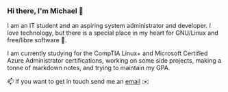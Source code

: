 ### Hi there, I'm Michael 🖖
I am an IT student and an aspiring system administrator and developer. I love technology, but there is a special place in my heart for GNU/Linux and free/libre software :penguin:.

I am currently studying for the CompTIA Linux+ and Microsoft Certified Azure Administrator certifications, working on some side projects, making a tonne of markdown notes, and trying to maintain my GPA.

📫 If you want to get in touch send me an [email](mailto:mcook0775@gmail.com) :envelope:

<!--
**michaelacook/michaelacook** is a ✨ _special_ ✨ repository because its `README.md` (this file) appears on your GitHub profile.

Here are some ideas to get you started:

- 🔭 I’m currently working on ...
- 🌱 I’m currently learning ...
- 👯 I’m looking to collaborate on ...
- 🤔 I’m looking for help with ...
- 💬 Ask me about ...
- 📫 How to reach me: ...
- 😄 Pronouns: ...
- ⚡ Fun fact: ...
-->
